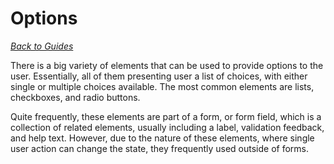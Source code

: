 # Options

_[Back to Guides](../Overview.md)_

There is a big variety of elements that can be used to provide options to the user. Essentially, all of them presenting user a list of choices, with either single or multiple choices available. The most common elements are lists, checkboxes, and radio buttons.

Quite frequently, these elements are part of a form, or form field, which is a collection of related elements, usually including a label, validation feedback, and help text. However, due to the nature of these elements, where single user action can change the state, they frequently used outside of forms.
